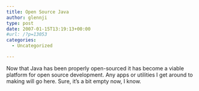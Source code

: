 ```yaml
---
title: Open Source Java
author: glennji
type: post
date: 2007-01-15T13:19:13+00:00
#url: /?p=13053
categories:
  - Uncategorized

---
```

Now that Java has been properly open-sourced it has become a viable platform for open source development. Any apps or utilities I get around to making will go here. Sure, it&#8217;s a bit empty now, I know.
